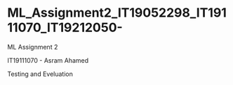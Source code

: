 # ML_Assignment2_IT19052298_IT19111070_IT19212050-
ML Assignment 2


IT19111070 - Asram Ahamed


Testing and Eveluation

